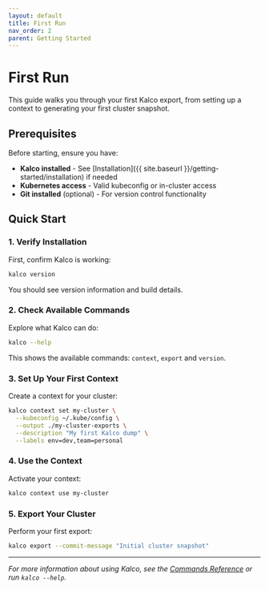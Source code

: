 ```yaml
---
layout: default
title: First Run
nav_order: 2
parent: Getting Started
---
```


# First Run

This guide walks you through your first Kalco export, from setting up a context to generating your first cluster snapshot.

## Prerequisites

Before starting, ensure you have:

- **Kalco installed** - See [Installation]({{ site.baseurl }}/getting-started/installation) if needed
- **Kubernetes access** - Valid kubeconfig or in-cluster access
- **Git installed** (optional) - For version control functionality

## Quick Start

### 1. Verify Installation

First, confirm Kalco is working:

```bash
kalco version
```

You should see version information and build details.

### 2. Check Available Commands

Explore what Kalco can do:

```bash
kalco --help
```

This shows the available commands: `context`, `export` and `version`.

### 3. Set Up Your First Context

Create a context for your cluster:

```bash
kalco context set my-cluster \
  --kubeconfig ~/.kube/config \
  --output ./my-cluster-exports \
  --description "My first Kalco dump" \
  --labels env=dev,team=personal
```

### 4. Use the Context

Activate your context:

```bash
kalco context use my-cluster
```

### 5. Export Your Cluster

Perform your first export:

```bash
kalco export --commit-message "Initial cluster snapshot"
```

---

*For more information about using Kalco, see the [Commands Reference](../commands/index.md) or run `kalco --help`.*